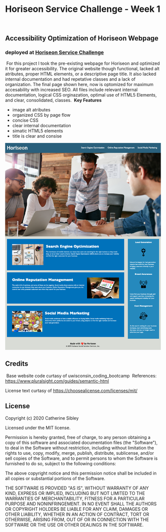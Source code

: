 # Horiseon Service Challenge - Week 1
​
## Accessibility Optimization of Horiseon Webpage

### deployed at [Horiseon Service Challenge](https://cgsdesign.github.io/week-1-challenge/)
​
​For this project I took the pre-existing webpage for Horiseon and optimized it for greater accessibility. The original website though functional, lacked alt atributes, proper HTML elements, or a descriptive page title. It also lacked internal documentation and had repetative classes and a lack of organization. The final page shown here, now is optomized for maximum accesability with increased SEO. All files include relevant internal documentation, logical CSS orginazation, optimal use of HTML5 Elements, and clear, consolidated, classes.
​
​**Key Features**
​
* image alt atributes
* organized CSS by page flow
* concise CSS
* clear internal documentation
* simatic HTML5 elements
* title is clear and consise


![Horiseon Services Page](assets/images/HoriseonServicesMockup.png)

## Credits
​
Base website code curtasy of uwisconsin_coding_bootcamp
​
​References: 
​https://www.pluralsight.com/guides/semantic-html

​License text curtasy of https://choosealicense.com/licenses/mit/
​
​
## License

Copyright (c) 2020 Catherine Sibley

Licensed under the MIT license.

Permission is hereby granted, free of charge, to any person obtaining a copy of this software and associated documentation files (the "Software"), to deal in the Software without restriction, including without limitation the rights to use, copy, modify, merge, publish, distribute, sublicense, and/or sell copies of the Software, and to permit persons to whom the Software is furnished to do so, subject to the following conditions:

The above copyright notice and this permission notice shall be included in all copies or substantial portions of the Software.

THE SOFTWARE IS PROVIDED "AS IS", WITHOUT WARRANTY OF ANY KIND, EXPRESS OR IMPLIED, INCLUDING BUT NOT LIMITED TO THE WARRANTIES OF MERCHANTABILITY,
FITNESS FOR A PARTICULAR PURPOSE AND NONINFRINGEMENT. IN NO EVENT SHALL THE
AUTHORS OR COPYRIGHT HOLDERS BE LIABLE FOR ANY CLAIM, DAMAGES OR OTHER
LIABILITY, WHETHER IN AN ACTION OF CONTRACT, TORT OR OTHERWISE, ARISING FROM, OUT OF OR IN CONNECTION WITH THE SOFTWARE OR THE USE OR OTHER DEALINGS IN THE SOFTWARE.

